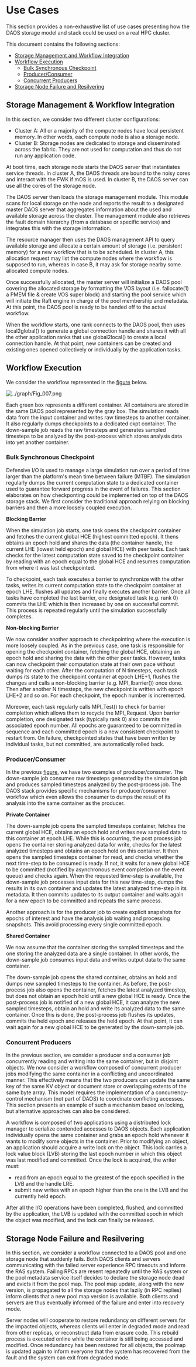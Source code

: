 # Use Cases

This section provides a non-exhaustive list of use cases presenting how the
DAOS storage model and stack could be used on a real HPC cluster.

This document contains the following sections:

- <a href="#61">Storage Management and Workflow Integration</a>
- <a href="#62">Workflow Execution</a>
    -  <a href="#63">Bulk Synchronous Checkpoint</a>
    - <a href="#64">Producer/Consumer</a>
    - <a href="#65">Concurrent Producers</a>
- <a href="#66">Storage Node Failure and Resilvering</a>

<a id="61"></a>

## Storage Management & Workflow Integration

In this section, we consider two different cluster configurations:

* Cluster A: All or a majority of the compute nodes have local persistent
  memory. In other words, each compute node is also a storage node.
* Cluster B: Storage nodes are dedicated to storage and disseminated across
  the fabric. They are not used for computation and thus do not run any
  application code.

At boot time, each storage node starts the DAOS server that instantiates
service threads. In cluster A, the DAOS threads are bound to the noisy cores
and interact with the FWK if mOS is used. In cluster B, the DAOS server can
use all the cores of the storage node.

The DAOS server then loads the storage management module. This module scans
for local storage on the node and reports the result to a designated master
DAOS server that aggregates information about the used and available storage
across the cluster. The management module also retrieves the fault domain
hierarchy (from a database or specific service) and integrates this with the
storage information.

The resource manager then uses the DAOS management API to query available
storage and allocate a certain amount of storage (i.e. persistent memory)
for a new workflow that is to be scheduled. In cluster A, this allocation
request may list the compute nodes where the workflow is supposed to run,
whereas in case B, it may ask for storage nearby some allocated compute nodes.

Once successfully allocated, the master server will initialize a DAOS pool
covering the allocated storage by formatting the VOS layout (i.e. fallocate(1)
a PMEM file & create VOS super block) and starting the pool service which
will initiate the Raft engine in charge of the pool membership and metadata.
At this point, the DAOS pool is ready to be handed off to the actual workflow.

When the workflow starts, one rank connects to the DAOS pool, then uses
local2global() to generate a global connection handle and shares it with all
the other application ranks that use global2local() to create a local
connection handle. At that point, new containers can be created and existing
ones opened collectively or individually by the application tasks.

<a id="62"></a>

## Workflow Execution

We consider the workflow represented in the <a href="#6a">figure</a> below.

<a id="6a"></a>
![../graph/Fig_007.png](../graph/Fig_007.png "Example of a Scientific Workflow")

Each green box represents a different container. All containers are stored
in the same DAOS pool represented by the gray box. The simulation reads data
from the input container and writes raw timesteps to another container.
It also regularly dumps checkpoints to a dedicated ckpt container.
The down-sample job reads the raw timesteps and generates sampled timesteps
to be analyzed by the post-process which stores analysis data into yet
another container.

<a id="63"></a>

### Bulk Synchronous Checkpoint

Defensive I/O is used to manage a large simulation run over a period of time
larger than the platform's mean time between failure (MTBF). The simulation
regularly dumps the current computation state to a dedicated container used
to guarantee forward progress in the event of failures. This section
elaborates on how checkponting could be implemented on top of the DAOS
storage stack. We first consider the traditional approach relying on
blocking barriers and then a more loosely coupled execution.

<b>Blocking Barrier</b>

When the simulation job starts, one task opens the checkpoint container
and fetches the current global HCE (highest committed epoch).
It thens obtains an epoch hold and shares the data (the container handle,
the current LHE (lowest held epoch) and global HCE)
with peer tasks. Each task checks for the latest computation state saved
to the checkpoint container by reading with an epoch equal to the global
HCE and resumes computation from where it was last checkpointed.

To checkpoint, each task executes a barrier to synchronize with the
other tasks, writes its current computation state to the checkpoint
container at epoch LHE, flushes all updates and finally executes another
barrier. Once all tasks have completed the last barrier, one designated
task (e.g. rank 0) commits the LHE which is then increased by one on
successful commit. This process is repeated regularly until the simulation
successfully completes.

<b>Non-blocking Barrier</b>

We now consider another approach to checkpointing where the execution is
more loosely coupled. As in the previous case, one task is responsible for
opening the checkpoint container, fetching the global HCE, obtaining an
epoch hold and sharing the data with the other peer tasks.
However, tasks can now checkpoint their computation state at their own pace
without waiting for each other. After the computation of N timesteps,
each task dumps its state to the checkpoint container at epoch LHE+1,
flushes the changes and calls a non-blocking barrier (e.g. MPI_Ibarrier())
once done. Then after another N timesteps, the new checkpoint is written with
epoch LHE+2 and so on. For each checkpoint, the epoch number is incremented.

Moreover, each task regularly calls MPI_Test() to check for barrier
completion which allows them to recycle the MPI_Request. Upon barrier
completion, one designated task (typically rank 0) also commits the
associated epoch number. All epochs are guaranteed to be committed in
sequence and each committed epoch is a new consistent checkpoint to
restart from. On failure, checkpointed states that have been written by
individual tasks, but not committed, are automatically rolled back.

<a id="64"></a>

### Producer/Consumer

In the previous <a href="#6a">figure</a>, we have two examples of
producer/consumer. The down-sample job consumes raw timesteps generated
by the simulation job and produces sampled timesteps analyzed by the
post-process job. The DAOS stack provides specific mechanisms for
producer/consumer workflow which even allows the consumer to dumps the
result of its analysis into the same container as the producer.

<b>Private Container</b>

The down-sample job opens the sampled timesteps container, fetches the
current global HCE, obtains an epoch hold and writes new sampled data to
this container at epoch LHE. While this is occurring, the post process job
opens the container storing analyzed data for write, checks for the latest
analyzed timesteps and obtains an epoch hold on this container. It then
opens the sampled timesteps container for read, and checks whether the next
time-step to be consumed is ready. If not, it waits for a new global HCE to
be committed (notified by asynchronous event completion on the event queue)
and checks again. When the requested time-step is available, the down-sample
job processes input data for this new time-step, dumps the results in its
own container and updates the latest analyzed time-step in its metadata.
It then commits updates to its output container and waits again for a new
epoch to be committed and repeats the same process.

Another approach is for the producer job to create explicit snapshots for
epochs of interest and have the analysis job waiting and processing
snapshots. This avoid processing every single committed epoch.

<b>Shared Container</b>

We now assume that the container storing the sampled timesteps and the one
storing the analyzed data are a single container. In other words, the
down-sample job consumes input data and writes output data to the same
container.

The down-sample job opens the shared container, obtains an hold and dumps
new sampled timesteps to the container. As before, the post-process job also
opens the container, fetches the latest analyzed timestep, but does not
obtain an epoch hold until a new global HCE is ready. Once the post-process
job is notified of a new global HCE, it can analyze the new sampled timesteps,
obtain an hold and write its analyzed data to the same container. Once this
is done, the post-process job flushes its updates, commits the held epoch and
releases the held epoch. At that point, it can wait again for a new global
HCE to be generated by the down-sample job.

<a id="65"></a>

### Concurrent Producers

In the previous section, we consider a producer and a consumer job concurrently
reading and writing into the same container, but in disjoint objects. We now
consider a workflow composed of concurrent producer jobs modifying the same
container in a conflicting and uncoordinated manner. This effectively means
that the two producers can update the same key of the same KV object or
document store or overlapping extents of the same byte array. This model
requires the implementation of a concurrency-control mechanism (not part of
DAOS) to coordinate conflicting accesses. This section presents an example
of such a mechanism based on locking, but alternative approaches can also be
considered.

A workflow is composed of two applications using a distributed lock manager
to serialize contended accesses to DAOS objects. Each application individually
opens the same container and grabs an epoch hold whenever it wants to modify
some objects in the container. Prior to modifying an object, an application
should acquire a write lock on the object. This lock carries a lock value
block (LVB) storing the last epoch number in which this object was last
modified and committed. Once the lock is acquired, the writer must:

* read from an epoch equal to the greatest of the epoch specified in the
  LVB and the handle LRE.
* submit new writes with an epoch higher than the one in the LVB and the
  currently held epoch.

After all the I/O operations have been completed, flushed, and committed by
the application, the LVB is updated with the committed epoch in which the
object was modified, and the lock can finally be released.

<a id="66"></a>

## Storage Node Failure and Resilvering

In this section, we consider a workflow connected to a DAOS pool and one
storage node that suddenly fails. Both DAOS clients and servers communicating
with the failed server experience RPC timeouts and inform the RAS system.
Failing RPCs are resent repeatedly until the RAS system or the pool metadata
service itself decides to declare the storage node dead and evicts it from
the pool map. The pool map update, along with the new version, is propagated
to all the storage nodes that lazily (in RPC replies) inform clients that a
new pool map version is available. Both clients and servers are thus
eventually informed of the failure and enter into recovery mode.

Server nodes will cooperate to restore redundancy on different servers for
the impacted objects, whereas clients will enter in degraded mode and read
from other replicas, or reconstruct data from erasure code. This rebuild
process is executed online while the container is still being accessed and
modified. Once redundancy has been restored for all objects, the poolmap is
updated again to inform everyone that the system has recovered from the fault
and the system can exit from degraded mode.

